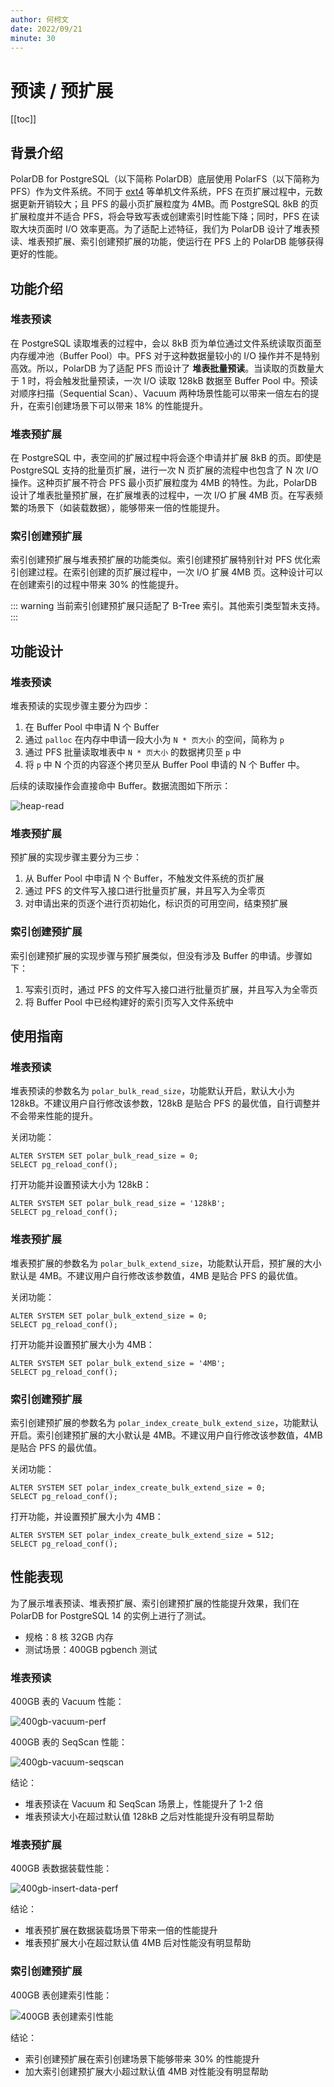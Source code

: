 ```yaml
---
author: 何柯文
date: 2022/09/21
minute: 30
---
```


# 预读 / 预扩展

<Badge type="tip" text="V11 / v1.1.1-" vertical="top" />

<ArticleInfo :frontmatter=$frontmatter></ArticleInfo>

[[toc]]

## 背景介绍

PolarDB for PostgreSQL（以下简称 PolarDB）底层使用 PolarFS（以下简称为 PFS）作为文件系统。不同于 [ext4](https://en.wikipedia.org/wiki/Ext4) 等单机文件系统，PFS 在页扩展过程中，元数据更新开销较大；且 PFS 的最小页扩展粒度为 4MB。而 PostgreSQL 8kB 的页扩展粒度并不适合 PFS，将会导致写表或创建索引时性能下降；同时，PFS 在读取大块页面时 I/O 效率更高。为了适配上述特征，我们为 PolarDB 设计了堆表预读、堆表预扩展、索引创建预扩展的功能，使运行在 PFS 上的 PolarDB 能够获得更好的性能。

## 功能介绍

### 堆表预读

在 PostgreSQL 读取堆表的过程中，会以 8kB 页为单位通过文件系统读取页面至内存缓冲池（Buffer Pool）中。PFS 对于这种数据量较小的 I/O 操作并不是特别高效。所以，PolarDB 为了适配 PFS 而设计了 **堆表批量预读**。当读取的页数量大于 1 时，将会触发批量预读，一次 I/O 读取 128kB 数据至 Buffer Pool 中。预读对顺序扫描（Sequential Scan）、Vacuum 两种场景性能可以带来一倍左右的提升，在索引创建场景下可以带来 18% 的性能提升。

### 堆表预扩展

在 PostgreSQL 中，表空间的扩展过程中将会逐个申请并扩展 8kB 的页。即使是 PostgreSQL 支持的批量页扩展，进行一次 N 页扩展的流程中也包含了 N 次 I/O 操作。这种页扩展不符合 PFS 最小页扩展粒度为 4MB 的特性。为此，PolarDB 设计了堆表批量预扩展，在扩展堆表的过程中，一次 I/O 扩展 4MB 页。在写表频繁的场景下（如装载数据），能够带来一倍的性能提升。

### 索引创建预扩展

索引创建预扩展与堆表预扩展的功能类似。索引创建预扩展特别针对 PFS 优化索引创建过程。在索引创建的页扩展过程中，一次 I/O 扩展 4MB 页。这种设计可以在创建索引的过程中带来 30% 的性能提升。

::: warning
当前索引创建预扩展只适配了 B-Tree 索引。其他索引类型暂未支持。
:::

## 功能设计

### 堆表预读

堆表预读的实现步骤主要分为四步：

1. 在 Buffer Pool 中申请 N 个 Buffer
2. 通过 `palloc` 在内存中申请一段大小为 `N * 页大小` 的空间，简称为 `p`
3. 通过 PFS 批量读取堆表中 `N * 页大小` 的数据拷贝至 `p` 中
4. 将 `p` 中 N 个页的内容逐个拷贝至从 Buffer Pool 申请的 N 个 Buffer 中。

后续的读取操作会直接命中 Buffer。数据流图如下所示：

![heap-read](../../imgs/bulk_read.png)

### 堆表预扩展

预扩展的实现步骤主要分为三步：

1. 从 Buffer Pool 中申请 N 个 Buffer，不触发文件系统的页扩展
2. 通过 PFS 的文件写入接口进行批量页扩展，并且写入为全零页
3. 对申请出来的页逐个进行页初始化，标识页的可用空间，结束预扩展

### 索引创建预扩展

索引创建预扩展的实现步骤与预扩展类似，但没有涉及 Buffer 的申请。步骤如下：

1. 写索引页时，通过 PFS 的文件写入接口进行批量页扩展，并且写入为全零页
2. 将 Buffer Pool 中已经构建好的索引页写入文件系统中

## 使用指南

### 堆表预读

堆表预读的参数名为 `polar_bulk_read_size`，功能默认开启，默认大小为 128kB。不建议用户自行修改该参数，128kB 是贴合 PFS 的最优值，自行调整并不会带来性能的提升。

关闭功能：

```sql:no-line-numbers
ALTER SYSTEM SET polar_bulk_read_size = 0;
SELECT pg_reload_conf();
```

打开功能并设置预读大小为 128kB：

```sql:no-line-numbers
ALTER SYSTEM SET polar_bulk_read_size = '128kB';
SELECT pg_reload_conf();
```

### 堆表预扩展

堆表预扩展的参数名为 `polar_bulk_extend_size`，功能默认开启，预扩展的大小默认是 4MB。不建议用户自行修改该参数值，4MB 是贴合 PFS 的最优值。

关闭功能：

```sql:no-line-numbers
ALTER SYSTEM SET polar_bulk_extend_size = 0;
SELECT pg_reload_conf();
```

打开功能并设置预扩展大小为 4MB：

```sql:no-line-numbers
ALTER SYSTEM SET polar_bulk_extend_size = '4MB';
SELECT pg_reload_conf();
```

### 索引创建预扩展

索引创建预扩展的参数名为 `polar_index_create_bulk_extend_size`，功能默认开启。索引创建预扩展的大小默认是 4MB。不建议用户自行修改该参数值，4MB 是贴合 PFS 的最优值。

关闭功能：

```sql:no-line-numbers
ALTER SYSTEM SET polar_index_create_bulk_extend_size = 0;
SELECT pg_reload_conf();
```

打开功能，并设置预扩展大小为 4MB：

```sql:no-line-numbers
ALTER SYSTEM SET polar_index_create_bulk_extend_size = 512;
SELECT pg_reload_conf();
```

## 性能表现

为了展示堆表预读、堆表预扩展、索引创建预扩展的性能提升效果，我们在 PolarDB for PostgreSQL 14 的实例上进行了测试。

- 规格：8 核 32GB 内存
- 测试场景：400GB pgbench 测试

### 堆表预读

400GB 表的 Vacuum 性能：

![400gb-vacuum-perf](../../imgs/bulk_vacuum_data.png)

400GB 表的 SeqScan 性能：

![400gb-vacuum-seqscan](../../imgs/bulk_seq_scan.png)

结论：

- 堆表预读在 Vacuum 和 SeqScan 场景上，性能提升了 1-2 倍
- 堆表预读大小在超过默认值 128kB 之后对性能提升没有明显帮助

### 堆表预扩展

400GB 表数据装载性能：

![400gb-insert-data-perf](../../imgs/bulk_insert_data.png)

结论：

- 堆表预扩展在数据装载场景下带来一倍的性能提升
- 堆表预扩展大小在超过默认值 4MB 后对性能没有明显帮助

### 索引创建预扩展

400GB 表创建索引性能：

![400GB 表创建索引性能](../../imgs/bulk_create_index_data.png)

结论：

- 索引创建预扩展在索引创建场景下能够带来 30% 的性能提升
- 加大索引创建预扩展大小超过默认值 4MB 对性能没有明显帮助
